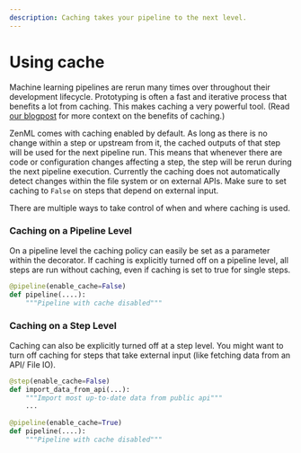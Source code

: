 ```yaml
---
description: Caching takes your pipeline to the next level.
---
```


# Using cache

Machine learning pipelines are rerun many times over throughout their development lifecycle. Prototyping is often a fast and iterative process that benefits a lot from caching. This makes caching a very powerful tool. (Read [our blogpost](https://blog.zenml.io/caching-ml-pipelines/) for more context on the benefits of caching.)&#x20;

ZenML comes with caching enabled by default. As long as there is no change within a step or upstream from it, the cached outputs of that step will be used for the next pipeline run. This means that whenever there are code or configuration changes affecting a step, the step will be rerun during the next pipeline execution. Currently the caching does not automatically detect changes within the file system or on external APIs. Make sure to set caching to `False` on steps that depend on external input.&#x20;

There are multiple ways to take control of when and where caching is used.&#x20;

### Caching on a Pipeline Level

On a pipeline level the caching policy can easily be set as a parameter within the decorator. If caching is explicitly turned off on a pipeline level, all steps are run without caching, even if caching is set to true for single steps.&#x20;

```python
@pipeline(enable_cache=False)
def pipeline(....):
    """Pipeline with cache disabled"""
```

### Caching on a Step Level

Caching can also be explicitly turned off at a step level. You might want to turn off caching for steps that take external input (like fetching data from an API/ File IO).

```python
@step(enable_cache=False)
def import_data_from_api(...):
    """Import most up-to-date data from public api"""
    ...
    
@pipeline(enable_cache=True)
def pipeline(....):
    """Pipeline with cache disabled"""
```
